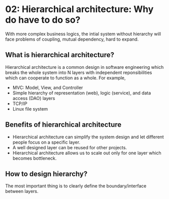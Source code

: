 # 02: Hierarchical architecture: Why do have to do so?

With more complex business logics, the intial system without hierarchy will face problems of coupling, mutual dependency, hard to expand.

## What is hierarchical architecture?

Hierarchical architecture is a common design in software engineering which breaks the whole system into N layers with independent reponsibilities which can cooperate to function as a whole. For example,

- MVC: Model, View, and Controller
- Simple hierarchy of representation (web), logic (service), and data access (DAO) layers
- TCP/IP
- Linux file system

## Benefits of hierarchical architecture

- Hierarchical architecture can simplify the system design and let different people focus on a specific layer.
- A well designed layer can be reused for other projects.
- Hierarchical architecture allows us to scale out only for one layer which becomes bottleneck.

## How to design hierarchy?

The most important thing is to clearly define the boundary/interface between layers.
